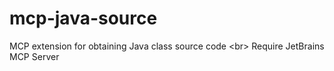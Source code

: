 # mcp-java-source
MCP extension for obtaining Java class source code &lt;br>         Require JetBrains MCP Server
